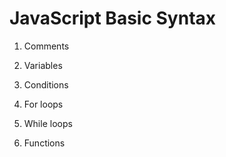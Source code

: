 # JavaScript Basic Syntax

1. Comments

2. Variables

3. Conditions

4. For loops

5. While loops

6. Functions

